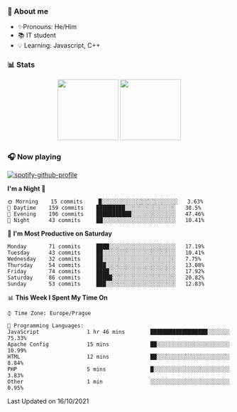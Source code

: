 ### 👋 About me

- ✨Pronouns: He/Him
- 📚 IT student
- 💡 Learning: Javascript, C++

### 📊 Stats
<p align="center">
  <img height="137px" src="https://github-readme-stats-ashy-seven.vercel.app/api?username=Nanoslav&count_private=true&theme=dark&show_icons=true" />
  <img height="137px" src="https://github-readme-stats-ashy-seven.vercel.app/api/top-langs?username=Nanoslav&count_private=true&layout=compact&theme=dark" />
</p>

### 🎧 Now playing
[![spotify-github-profile](https://spotify-github-profile.vercel.app/api/view?uid=g509347fts6blldcmm8uxhzib&cover_image=true&theme=novatorem)](https://spotify-github-profile.vercel.app/api/view?uid=g509347fts6blldcmm8uxhzib&redirect=true)

<!--START_SECTION:waka-->
**I'm a Night 🦉** 

```text
🌞 Morning    15 commits     █░░░░░░░░░░░░░░░░░░░░░░░░   3.63% 
🌆 Daytime    159 commits    █████████░░░░░░░░░░░░░░░░   38.5% 
🌃 Evening    196 commits    ███████████░░░░░░░░░░░░░░   47.46% 
🌙 Night      43 commits     ██░░░░░░░░░░░░░░░░░░░░░░░   10.41%

```
📅 **I'm Most Productive on Saturday** 

```text
Monday       71 commits     ████░░░░░░░░░░░░░░░░░░░░░   17.19% 
Tuesday      43 commits     ██░░░░░░░░░░░░░░░░░░░░░░░   10.41% 
Wednesday    32 commits     ██░░░░░░░░░░░░░░░░░░░░░░░   7.75% 
Thursday     54 commits     ███░░░░░░░░░░░░░░░░░░░░░░   13.08% 
Friday       74 commits     ████░░░░░░░░░░░░░░░░░░░░░   17.92% 
Saturday     86 commits     █████░░░░░░░░░░░░░░░░░░░░   20.82% 
Sunday       53 commits     ███░░░░░░░░░░░░░░░░░░░░░░   12.83%

```


📊 **This Week I Spent My Time On** 

```text
⌚︎ Time Zone: Europe/Prague

💬 Programming Languages: 
JavaScript               1 hr 46 mins        ██████████████████░░░░░░░   75.33% 
Apache Config            15 mins             ██░░░░░░░░░░░░░░░░░░░░░░░   10.99% 
HTML                     12 mins             ██░░░░░░░░░░░░░░░░░░░░░░░   8.84% 
PHP                      5 mins              █░░░░░░░░░░░░░░░░░░░░░░░░   3.83% 
Other                    1 min               ░░░░░░░░░░░░░░░░░░░░░░░░░   0.95%

```


 Last Updated on 16/10/2021
<!--END_SECTION:waka-->

<!--
**Nanoslav/Nanoslav** is a ✨ _special_ ✨ repository because its `README.md` (this file) appears on your GitHub profile.

Here are some ideas to get you started:

- 🔭 I’m currently working on ...
- 🌱 I’m currently learning ...
- 👯 I’m looking to collaborate on ...
- 🤔 I’m looking for help with ...
- 💬 Ask me about ...
- 📫 How to reach me: ...
- 😄 Pronouns: ...
- ⚡ Fun fact: ...
-->
